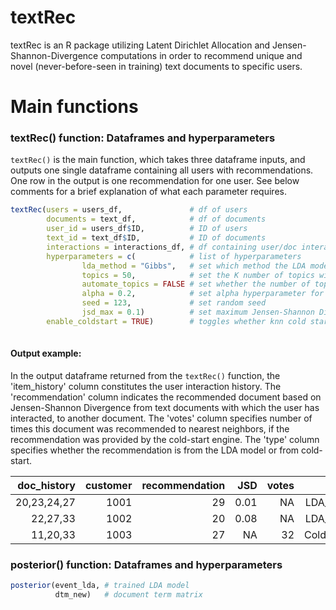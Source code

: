 # textRec
textRec is an R package utilizing Latent Dirichlet Allocation and Jensen-Shannon-Divergence computations in order to recommend unique and novel (never-before-seen in training) text documents to specific users. 


# Main functions

### textRec() function: Dataframes and hyperparameters

```textRec()``` is the main function, which takes three dataframe inputs, and outputs one single dataframe containing all users with recommendations. One row in the output is one recommendation for one user. See below comments for a brief explanation of what each parameter requires. 

```R 
textRec(users = users_df,               # df of users
        documents = text_df,            # df of documents
        user_id = users_df$ID,          # ID of users
        text_id = text_df$ID,           # ID of documents
        interactions = interactions_df, # df containing user/doc interactions
        hyperparameters = c(            # list of hyperparameters
                lda_method = "Gibbs",   # set which method the LDA model should use
                topics = 50,            # set the K number of topics with which to run the LDA model
                automate_topics = FALSE # set whether the number of topics should be automated
                alpha = 0.2,            # set alpha hyperparameter for the LDA model
                seed = 123,             # set random seed 
                jsd_max = 0.1)          # set maximum Jensen-Shannon Divergence to qualify as recomnedation
        enable_coldstart = TRUE)        # toggles whether knn cold start engine should be enabled
        
```

#### Output example:

In the output dataframe returned from the ```textRec()``` function, the 'item_history' column constitutes the user interaction history. The 'recommendation' column indicates the recommended document based on Jensen-Shannon Divergence from text documents with which the user has interacted, to another document. The 'votes' column specifies number of times this document was recommended to nearest neighbors, if the recommendation was provided by the cold-start engine. The 'type' column specifies whether the recommendation is from the LDA model or from cold-start.

| doc_history    | customer   |	recommendation  |	JSD   | votes  | type   |
|----------------:|-----------:|-----------------:|----------:|------------:|-------:|
| 20,23,24,27     |     1001   |	           29   |	0.01      | NA	      | LDA_JSD  |
| 22,27,33        |     1002   |	           20   |	0.08      | NA	      | LDA_JSD   |
| 11,20,33        |     1003   |	           27   |	NA        | 32	      | ColdStart   |

### posterior() function: Dataframes and hyperparameters
```R
posterior(event_lda, # trained LDA model
          dtm_new)   # document term matrix
```

